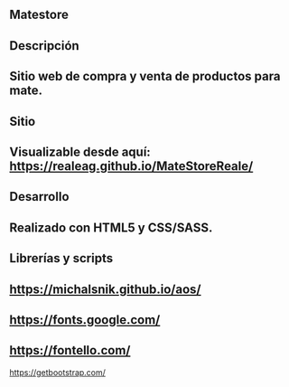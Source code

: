 Matestore
--------------------------------------------
Descripción
--------------------------------------
Sitio web de compra y venta de productos para mate.
--------------------------------------
Sitio
--------------------------------------
Visualizable desde aquí: https://realeag.github.io/MateStoreReale/
--------------------------------------
Desarrollo
--------------------------------------
Realizado con HTML5 y CSS/SASS.
--------------------------------------
Librerías y scripts
-------------------------------------
https://michalsnik.github.io/aos/
-------------------------------------
https://fonts.google.com/
-------------------------------------
https://fontello.com/
--------------------------------------
https://getbootstrap.com/